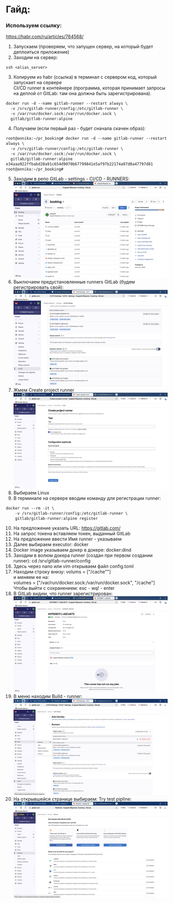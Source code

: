 # Гайд: 

### Используем ссылку: 
https://habr.com/ru/articles/764568/

1. Запускаем (проверяем, что запущен сервер, на который будет деплоиться приложение) 
2. Заходим на сервер:  
```commandline
ssh <alias_server>
```
3. Копируем из habr (ссылка) в терминал с сервером код, который запускает на сервере  
CI/CD runner в контейнере (программа, которая принимает запросы на деплой от GitLab: там она должна быть зарегистрирована). 
```commandline
docker run -d --name gitlab-runner --restart always \
  -v /srv/gitlab-runner/config:/etc/gitlab-runner \
  -v /var/run/docker.sock:/var/run/docker.sock \
  gitlab/gitlab-runner:alpine
```
4. Получаем (если первый раз - будет сначала скачен образ):
```commandline
root@annika:~/pr_booking# docker run -d --name gitlab-runner --restart always \
  -v /srv/gitlab-runner/config:/etc/gitlab-runner \
  -v /var/run/docker.sock:/var/run/docker.sock \
  gitlab/gitlab-runner:alpine
e34aaa922ffbabd20a91c654d9070b67799841e5af97b22174a97d0a47797d81
root@annika:~/pr_booking#
```
5. Заходим в репо GitLab - settings - CI/CD - RUNNERS:
![GitLab_repo.png](https://github.com/andrzejabramov/CI_CD/blob/master/images/GitLab_repo.png)  
6. Выключаем предустановленные runners  GitLab (будем регистрировать свой):  
![OffRunnersGitLab.png](https://github.com/andrzejabramov/CI_CD/blob/master/images/OffRunnersGitLab.png)  
7. Жмем Create project runner
![OffRunnersGitLab.png](https://github.com/andrzejabramov/CI_CD/blob/master/images/CreateRunner.png)
8. Выбираем Linux
9. В терминале на сервере вводим команду для регистрации runner:
```commandline
docker run --rm -it \
    -v /srv/gitlab-runner/config:/etc/gitlab-runner \
    gitlab/gitlab-runner:alpine register
```
10. На предложение указать URL: 
https://gitlab.com/
11. На запрос токена вставляем токен, выданный GitLab
12. На предложение ввести Имя runner - указываем  
13. Далее выбираем executor:
docker
14. Docker image указываем докер в докере:
 docker:dind
15. Заходим в волюм докера runner (создан при первом создании runner):
cd /srv/gitlab-runner/config  
16. Здесь через nano или vim открываем файл config.toml  
17. Находим строку внизу:
volums = ["/cache""]  
и меняем ее на:  
volumes = ["/var/run/docker.sock:/var/run/docker.sock", "/cache"]
Чтобы выйти с сохранением: esc - wq! - enter
18. В GitLab видим, что runner зарегистрирован:
![RunnerRegistered.png](https://github.com/andrzejabramov/CI_CD/blob/master/images/RunnerRegistered.png)  
19. В меню находим Build - runner:
![BuildRunners.png](https://github.com/andrzejabramov/CI_CD/blob/master/images/BuildPipeline.png)
20. На открывшейся странице выбираем: Try test pipline:
![TestPipelineGitLab](https://github.com/andrzejabramov/CI_CD/blob/master/images/TestPipelineGitLab.png)
